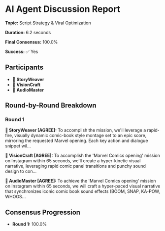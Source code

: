 # AI Agent Discussion Report

**Topic:** Script Strategy & Viral Optimization

**Duration:** 6.2 seconds

**Final Consensus:** 100.0%

**Success:** ✅ Yes

## Participants

- 📝 **StoryWeaver**
- 🎨 **VisionCraft**
- 🎵 **AudioMaster**

## Round-by-Round Breakdown

### Round 1

**📝 StoryWeaver [AGREE]:** To accomplish the mission, we'll leverage a rapid-fire, visually dynamic comic-book style montage set to an epic score, mirroring the requested Marvel opening. Each key action and dialogue snippet wil...

**🎨 VisionCraft [AGREE]:** To accomplish the 'Marvel Comics opening' mission on Instagram within 65 seconds, we'll create a hyper-kinetic visual narrative, leveraging rapid comic panel transitions and punchy sound design to con...

**🎵 AudioMaster [AGREE]:** To achieve the 'Marvel Comics opening' mission on Instagram within 65 seconds, we will craft a hyper-paced visual narrative that synchronizes iconic comic book sound effects (BOOM, SNAP, KA-POW, WHOOS...

## Consensus Progression

- **Round 1:** 100.0%
